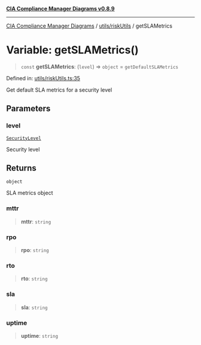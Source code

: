[**CIA Compliance Manager Diagrams v0.8.9**](../../../README.md)

***

[CIA Compliance Manager Diagrams](../../../modules.md) / [utils/riskUtils](../README.md) / getSLAMetrics

# Variable: getSLAMetrics()

> `const` **getSLAMetrics**: (`level`) => `object` = `getDefaultSLAMetrics`

Defined in: [utils/riskUtils.ts:35](https://github.com/Hack23/cia-compliance-manager/blob/e1ae27dd41c4ccea8a13cdec993022242a97dce3/src/utils/riskUtils.ts#L35)

Get default SLA metrics for a security level

## Parameters

### level

[`SecurityLevel`](../../../types/cia/type-aliases/SecurityLevel.md)

Security level

## Returns

`object`

SLA metrics object

### mttr

> **mttr**: `string`

### rpo

> **rpo**: `string`

### rto

> **rto**: `string`

### sla

> **sla**: `string`

### uptime

> **uptime**: `string`
